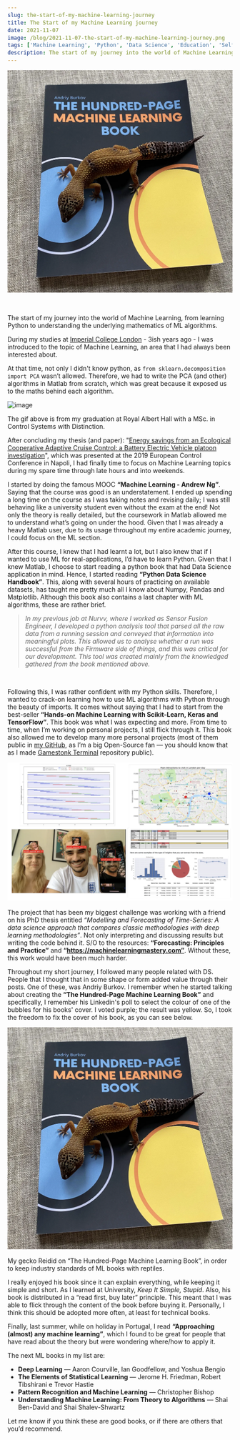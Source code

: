 ```yaml
---
slug: the-start-of-my-machine-learning-journey
title: The Start of my Machine Learning journey
date: 2021-11-07
image: /blog/2021-11-07-the-start-of-my-machine-learning-journey.png
tags: ['Machine Learning', 'Python', 'Data Science', 'Education', 'Self-Learning']
description: The start of my journey into the world of Machine Learning, from learning Python to understanding the underlying mathematics of ML algorithms.
---
```


<p align="center">
    <img width="600" src="/blog/2021-11-07-the-start-of-my-machine-learning-journey.png"/>
</p>

<br />

The start of my journey into the world of Machine Learning, from learning Python to understanding the underlying mathematics of ML algorithms.

<!-- truncate -->

<div style={{borderTop: '1px solid #0088CC', margin: '1.5em 0'}} />

During my studies at [Imperial College London](https://www.imperial.ac.uk/) - 3ish years ago - I was introduced to the topic of Machine Learning, an area that I had always been interested about.

At that time, not only I didn't know python, as `from sklearn.decomposition import PCA` wasn’t allowed. Therefore, we had to write the PCA (and other) algorithms in Matlab from scratch, which was great because it exposed us to the maths behind each algorithm.

![image](/blog/2021-11-07-the-start-of-my-machine-learning-journey_1.png)

The gif above is from my graduation at Royal Albert Hall with a MSc. in Control Systems with Distinction.

After concluding my thesis (and paper): "[Energy savings from an Ecological Cooperative Adaptive Cruise Control: a Battery Electric Vehicle platoon investigation](https://ieeexplore.ieee.org/abstract/document/8796226)", which was presented at the 2019 European Control Conference in Napoli, I had finally time to focus on Machine Learning topics during my spare time through late hours and into weekends.

I started by doing the famous MOOC **“Machine Learning - Andrew Ng”**. Saying that the course was good is an understatement. I ended up spending a long time on the course as I was taking notes and revising daily; I was still behaving like a university student even without the exam at the end! Not only the theory is really detailed, but the coursework in Matlab allowed me to understand what’s going on under the hood. Given that I was already a heavy Matlab user, due to its usage throughout my entire academic journey, I could focus on the ML section.

After this course, I knew that I had learnt a lot, but I also knew that if I wanted to use ML for real-applications, I’d have to learn Python. Given that I knew Matlab, I choose to start reading a python book that had Data Science application in mind. Hence, I started reading **“Python Data Science Handbook”**. This, along with several hours of practicing on available datasets, has taught me pretty much all I know about Numpy, Pandas and Matplotlib. Although this book also contains a last chapter with ML algorithms, these are rather brief.

> _In my previous job at Nurvv, where I worked as Sensor Fusion Engineer, I developed a python analysis tool that parsed all the raw data from a running session and conveyed that information into meaningful plots. This allowed us to analyse whether a run was successful from the Firmware side of things, and this was critical for our development. This tool was created mainly from the knowledged gathered from the book mentioned above._

<br />

Following this, I was rather confident with my Python skills. Therefore, I wanted to crack-on learning how to use ML algorithms with Python through the beauty of imports. It comes without saying that I had to start from the best-seller **“Hands-on Machine Learning with Scikit-Learn, Keras and TensorFlow”**. This book was what I was expecting and more. From time to time, when I’m working on personal projects, I still flick through it. This book also allowed me to develop many more personal projects (most of them public in [my GitHub](https://github.com/DidierRLopes), as I’m a big Open-Source fan — you should know that as I made [Gamestonk Terminal](https://github.com/GamestonkTerminal/GamestonkTerminal) repository public).

![image](/blog/2021-11-07-the-start-of-my-machine-learning-journey_2.png)

The project that has been my biggest challenge was working with a friend on his PhD thesis entitled _“Modelling and Forecasting of Time-Series: A data science approach that compares classic methodologies with deep learning methodologies”_. Not only interpreting and discussing results but writing the code behind it. S/O to the resources: **“Forecasting: Principles and Practice”** and **“https://machinelearningmastery.com”**. Without these, this work would have been much harder.

Throughout my short journey, I followed many people related with DS. People that I thought that in some shape or form added value through their posts. One of these, was Andriy Burkov. I remember when he started talking about creating the **“The Hundred-Page Machine Learning Book”** and specifically, I remember his Linkedin's poll to select the colour of one of the bubbles for his books' cover. I voted purple; the result was yellow. So, I took the freedom to fix the cover of his book, as you can see below.

![image](/blog/2021-11-07-the-start-of-my-machine-learning-journey_3.png)

My gecko Reidid on “The Hundred-Page Machine Learning Book”​, in order to keep industry standards of ML books with reptiles.

I really enjoyed his book since it can explain everything, while keeping it simple and short. As I learned at University, _Keep It Simple, Stupid_. Also, his book is distributed in a “read first, buy later” principle. This meant that I was able to flick through the content of the book before buying it. Personally, I think this should be adopted more often, at least for technical books.

Finally, last summer, while on holiday in Portugal, I read **“Approaching (almost) any machine learning”**, which I found to be great for people that have read about the theory but were wondering where/how to apply it.

The next ML books in my list are:
- **Deep Learning** — Aaron Courville, Ian Goodfellow, and Yoshua Bengio
- **The Elements of Statistical Learning** — Jerome H. Friedman, Robert Tibshirani e Trevor Hastie
- **Pattern Recognition and Machine Learning** — Christopher Bishop
- **Understanding Machine Learning: From Theory to Algorithms** — Shai Ben-David and Shai Shalev-Shwartz

Let me know if you think these are good books, or if there are others that you’d recommend.
